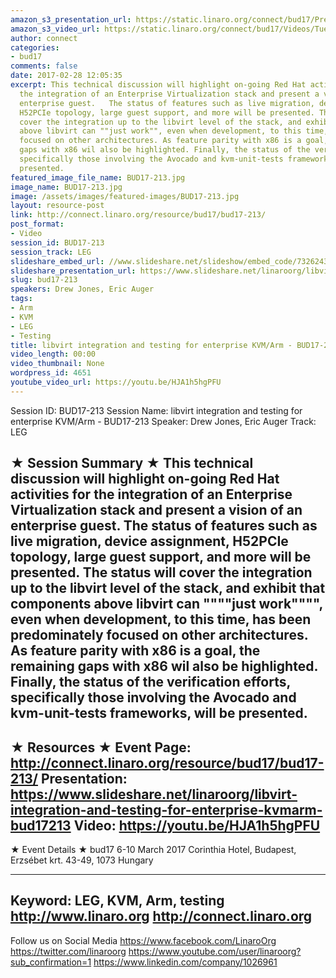 ```yaml
---
amazon_s3_presentation_url: https://static.linaro.org/connect/bud17/Presentations/BUD17-213%20libvirt%20integration%20and%20testing%20for%20enterprise%20KVM%252FArm.pdf
amazon_s3_video_url: https://static.linaro.org/connect/bud17/Videos/Tuesday/BUD17-213%20libvert%20integration%20and%20testing%20for%20enterprise%20KVM%20%20Arm.mp4
author: connect
categories:
- bud17
comments: false
date: 2017-02-28 12:05:35
excerpt: This technical discussion will highlight on-going Red Hat activities for
  the integration of an Enterprise Virtualization stack and present a vision of an
  enterprise guest.   The status of features such as live migration, device assignment,
  H52PCIe topology, large guest support, and more will be presented. The status will
  cover the integration up to the libvirt level of the stack, and exhibit that components
  above libvirt can ""just work"", even when development, to this time, has been predominately
  focused on other architectures. As feature parity with x86 is a goal, the remaining
  gaps with x86 wil also be highlighted. Finally, the status of the verification efforts,
  specifically those involving the Avocado and kvm-unit-tests frameworks, will be
  presented.
featured_image_file_name: BUD17-213.jpg
image_name: BUD17-213.jpg
image: /assets/images/featured-images/BUD17-213.jpg
layout: resource-post
link: http://connect.linaro.org/resource/bud17/bud17-213/
post_format:
- Video
session_id: BUD17-213
session_track: LEG
slideshare_embed_url: //www.slideshare.net/slideshow/embed_code/73262432
slideshare_presentation_url: https://www.slideshare.net/linaroorg/libvirt-integration-and-testing-for-enterprise-kvmarm-bud17213
slug: bud17-213
speakers: Drew Jones, Eric Auger
tags:
- Arm
- KVM
- LEG
- Testing
title: libvirt integration and testing for enterprise KVM/Arm - BUD17-213
video_length: 00:00
video_thumbnail: None
wordpress_id: 4651
youtube_video_url: https://youtu.be/HJA1h5hgPFU
---
```


Session ID: BUD17-213
Session Name: libvirt integration and testing for enterprise KVM/Arm - BUD17-213
Speaker: Drew Jones, Eric Auger
Track: LEG

★ Session Summary ★
This technical discussion will highlight on-going Red Hat activities for the integration of an Enterprise Virtualization stack and present a vision of an enterprise guest. The status of features such as live migration, device assignment, H52PCIe topology, large guest support, and more will be presented. The status will cover the integration up to the libvirt level of the stack, and exhibit that components above libvirt can """"just work"""", even when development, to this time, has been predominately focused on other architectures. As feature parity with x86 is a goal, the remaining gaps with x86 wil also be highlighted. Finally, the status of the verification efforts, specifically those involving the Avocado and kvm-unit-tests frameworks, will be presented.
---------------------------------------------------
★ Resources ★
Event Page: http://connect.linaro.org/resource/bud17/bud17-213/
Presentation: https://www.slideshare.net/linaroorg/libvirt-integration-and-testing-for-enterprise-kvmarm-bud17213
Video: https://youtu.be/HJA1h5hgPFU
---------------------------------------------------

★ Event Details ★
bud17
6-10 March 2017
Corinthia Hotel, Budapest,
Erzsébet krt. 43-49,
1073 Hungary

---------------------------------------------------
Keyword: LEG, KVM, Arm, testing
http://www.linaro.org
http://connect.linaro.org
---------------------------------------------------
Follow us on Social Media
https://www.facebook.com/LinaroOrg
https://twitter.com/linaroorg
https://www.youtube.com/user/linaroorg?sub_confirmation=1
https://www.linkedin.com/company/1026961
